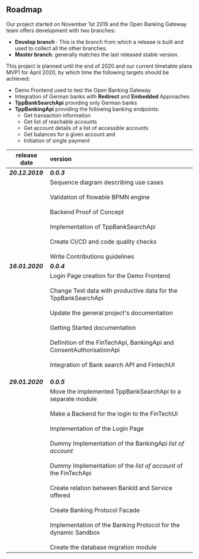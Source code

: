 ## Roadmap

Our project started on November 1st 2019 and the Open Banking Gateway team offers development with two branches: 

* **Develop branch** : This is the branch from which a release is built and used to collect all the other branches. 
* **Master branch**: generally matches the last released stable version.

This project is planned until the end of 2020 and our current timetable plans MVP1 for April 2020, by which time the following targets should be achieved:
* Demo Frontend used to test the Open Banking Gateway
* Integration of German banks with **Redirect** and **Embedded** Approaches 
* **TppBankSearchApi** providing only German banks 
* **TppBankingApi** providing the following banking endpoints:
    * Get transaction information
    * Get list of reachable accounts
    * Get account details of a list of accessible accounts
    * Get balances for a given account and 
    * Initiation of single payment

| release date       | version           |
| ------------- |:-------------|
| ***20.12.2019***      | ***0.0.3*** | 
|            |  Sequence diagram describing use cases<br/><br/>Validation of  flowable BPMN engine<br/><br/>Backend Proof of Concept <br/><br/>Implementation of TppBankSearchApi <br/><br/>Create CI/CD and code quality checks <br/><br/>Write Contributions guidelines| 
|***16.01.2020***     |***0.0.4***    |
|            |Login Page creation for the Demo Frontend<br/><br/>Change Test data with productive data for the TppBankSearchApi<br/><br/>Update the general project's documentation<br/><br/>Getting Started documentation<br/><br/>Definition of the FinTechApi, BankingApi and ConsentAuthorisationApi<br/><br/>Integration of Bank search API and FintechUI<br/><br/>       |
| ***29.01.2020***      | ***0.0.5*** | 
|            |Move the implemented TppBankSearchApi to a separate module<br/><br/>Make a Backend for the login to the FinTechUi<br/><br/>Implementation of the Login Page<br/><br/>Dummy Implementation of the BankingApi *list of account* <br/><br/>Dummy Implementation of the *list of account* of the FinTechApi<br/><br/> Create relation between BankId and Service offered<br/><br/>Create Banking Protocol Facade<br/><br/>Implementation of the Banking Protocol for the dynamic Sandbox<br/><br/>Create the database migration module| 

